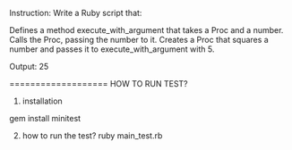 Instruction:
Write a Ruby script that:

Defines a method execute_with_argument that takes a Proc and a number.
Calls the Proc, passing the number to it.
Creates a Proc that squares a number and passes it to execute_with_argument with 5.

Output:
25

===================
HOW TO RUN TEST?

1. installation

gem install minitest

2. how to run the test?
   ruby main_test.rb
